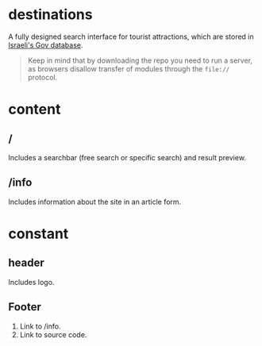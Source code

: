 # destinations
A fully designed search interface for tourist attractions,
which are stored in [Israeli's Gov database](https://data.gov.il/dataset/1004/resource/29f4ec99-ec7f-43c1-947e-60a960980607).

> Keep in mind that by downloading the repo you need to run a server, as browsers disallow transfer of modules through the `file://` protocol.

# content
## /
Includes a searchbar (free search or specific search) and result preview.
## /info
Includes information about the site in an article form.


# constant
## header
Includes logo.
## Footer
1. Link to /info.
2. Link to source code.